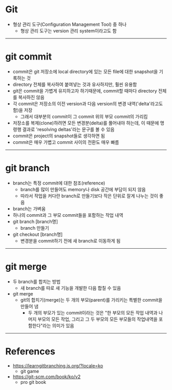 # Git
- 형상 관리 도구(Configuration Management Tool) 중 하나
	- 형상 관리 도구는 version 관리 system이라고도 함
---




# git commit
- commit은 git 저장소에 local directory에 있는 모든 file에 대한 snapshot을 기록하는 것
- directory 전체를 복사하여 붙여넣는 것과 유사하지만, 훨씬 유용함
- git은 commit을 가볍게 유지하고자 하기때문에, commit할 때마다 directory 전체를 복사하진 않음
- 각 commit은 저장소의 이전 version과 다음 version의 변경 내역('delta'라고도 함)을 저장
	- 그래서 대부분의 commit이 그 commit 위의 부모 commit의 가리킴
- 저장소를 복제(clone)하려면 모든 변경분(delta)를 풀어내야 하는데, 이 때문에 명령행 결과로 'resolving deltas'라는 문구를 볼 수 있음
- commit은 project의 snapshot들로 생각하면 됨
- commit은 매우 가볍고 commit 사이의 전환도 매우 빠름
---




# git branch
- branch는 특정 commit에 대한 참조(reference)
	- branch를 많이 만들어도 memory나 disk 공간에 부담이 되지 않음
	- 따라서 작업을 커다란 branch로 만들기보다 작은 단위로 잘게 나누는 것이 좋음
- branch는 가벼움
- 하나의 commit과 그 부모 commit들을 포함하는 작업 내역
- git branch [branch명]
	- branch 만들기
- git checkout [branch명]
	- 변경분을 commit하기 전에 새 branch로 이동하게 됨
---




# git merge
- 두 branch를 합치는 방법
	- 새 branch를 따로 새 기능을 개발한 다음 합칠 수 있음
- git merge
	- git의 합치기(merge)는 두 개의 부모(parent)를 가리키는 특별한 commit을 만들어 냄
		- 두 개의 부모가 있는 commit이라는 것은 "한 부모의 모든 작업 내역과 나머지 부모의 모든 작업, 그리고 그 두 부모의 모든 부모들의 작업내역을 포함한다"라는 의미가 있음
	
---




# References
- https://learngitbranching.js.org/?locale=ko
	- git game
- https://git-scm.com/book/ko/v2
	- pro git book
